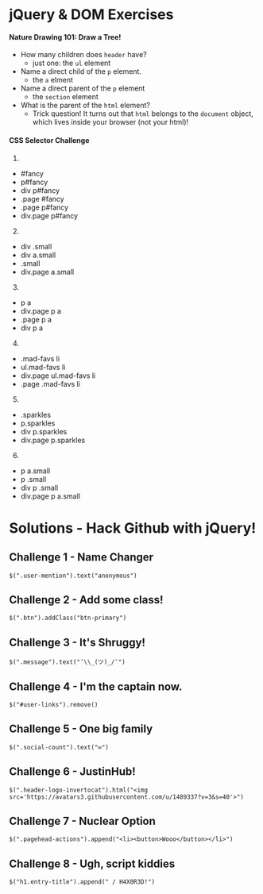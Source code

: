# jQuery & DOM Exercises

#### Nature Drawing 101: Draw a Tree!
* How many children does `header` have?
    - just one: the `ul` element
* Name a direct child of the `p` element.
    - the `a` elment
* Name a direct parent of the `p` element
    - the `section` element
* What is the parent of the `html` element?
    - Trick question! It turns out that `html` belongs to the `document` object, which lives inside your browser (not your html)!

#### CSS Selector Challenge
1.
* \#fancy
* p#fancy
* div p#fancy
* .page #fancy
* .page p#fancy
* div.page p#fancy

2.
* div .small
* div a.small
* .small
* div.page a.small

3.
* p a
* div.page p a
* .page p a
* div p a

4.
* .mad-favs li
* ul.mad-favs li
* div.page ul.mad-favs li
* .page .mad-favs li

5.
* .sparkles
* p.sparkles
* div p.sparkles
* div.page p.sparkles

6.
* p a.small
* p .small
* div p .small
* div.page p a.small

<!-- #### Indiana Jones And the Temple of DOM

``` javascript
// title
$("h1#san-francisco_title").text("Indiana Jones and the Temple of DOM");
$("h1#san-francisco_title").append("<small>(Rated G)</small>");

// image swap
var $target = $("div.image-wrapper img").eq(0);
var new_image = "http://media2.giphy.com/media/MS0fQBmGGMaRy/giphy.gif";
$target.attr("src", new_image);
``` -->

# Solutions - Hack Github with jQuery!

## Challenge 1 - Name Changer

`$(".user-mention").text("anonymous")`


## Challenge 2 - Add some class!

`$(".btn").addClass("btn-primary")`

## Challenge 3 - It's Shruggy!

`$(".message").text("¯\\_(ツ)_/¯")`


## Challenge 4 - I'm the captain now.

`$("#user-links").remove()`

## Challenge 5 - One big family

`$(".social-count").text("∞")`

## Challenge 6 - JustinHub!

`$(".header-logo-invertocat").html("<img src='https://avatars3.githubusercontent.com/u/1489337?v=3&s=40'>")`

## Challenge 7 - Nuclear Option

`$(".pagehead-actions").append("<li><button>Wooo</button></li>")`

## Challenge 8 - Ugh, script kiddies

`$("h1.entry-title").append(" / H4X0R3D!")`
